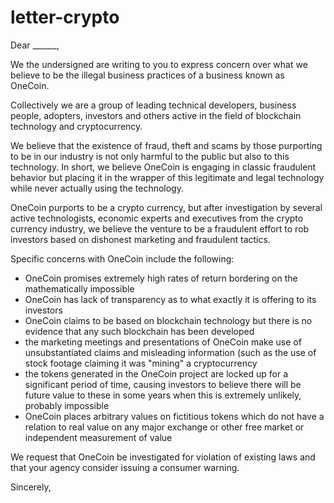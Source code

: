 # letter-crypto


Dear ______,

We the undersigned are writing to you to express concern over what we believe to be the illegal business practices of a business known as OneCoin.

Collectively we are a group of leading technical developers, business people, adopters, investors and others active in the field of blockchain technology and cryptocurrency.

We believe that the existence of fraud, theft and scams by those purporting to be in our industry is not only harmful to the public but also to this technology.  In short, we believe OneCoin is engaging in classic fraudulent behavior but placing it in the wrapper of this legitimate and legal technology while never actually using the technology.

OneCoin purports to be a crypto currency, but after investigation by several active technologists, economic experts and executives from the crypto currency industry, we believe the venture to be a fraudulent effort to rob investors based on dishonest marketing and fraudulent tactics.

Specific concerns with OneCoin include the following:

- OneCoin promises extremely high rates of return bordering on the mathematically impossible
- OneCoin has lack of transparency as to what exactly it is offering to its investors
- OneCoin claims to be based on blockchain technology but there is no evidence that any such blockchain has been developed 
- the marketing meetings and presentations of OneCoin make use of unsubstantiated claims and misleading information (such as the use of stock footage claiming it was "mining" a cryptocurrency
- the tokens generated in the OneCoin project are locked up for a significant period of time, causing investors to believe there will be future value to these in some years when this is extremely unlikely, probably impossible
- OneCoin places arbitrary values on fictitious tokens which do not have a relation to real value on any major exchange or other free market or independent measurement of value

We request that OneCoin be investigated for violation of existing laws and that your agency consider issuing a consumer warning.

Sincerely,


